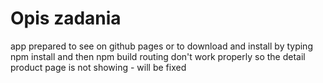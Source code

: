 # Opis zadania

app prepared to see on github pages or to download and install by typing npm install and then npm build
routing don't work properly so the detail product page is not showing - will be fixed